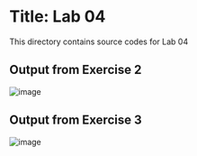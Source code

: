 # Title: Lab 04

This directory contains source codes for Lab 04

## Output from Exercise 2

![image]()

## Output from Exercise 3

![image]()
